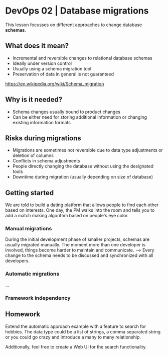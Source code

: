 # DevOps 02 | Database migrations

This lesson focusses on different approaches to change database **schemas**.

## What does it mean?

- Incremental and reversible changes to relational database schemas
- Ideally under version control
- Usually using a schema migration tool
- Preservation of data in general is not guaranteed

https://en.wikipedia.org/wiki/Schema_migration

## Why is it needed?

- Schema changes usually bound to product changes
- Can be either need for storing additional information or changing existing information formats

## Risks during migrations

- Migrations are sometimes not reversible due to data type adjustments or deletion of columns
- Conflicts in schema adjustments
- People directly changing the database without using the designated tools
- Downtime during migration (usually depending on size of database)

## Getting started

We are told to build a dating platform that allows people to find each other based on interests.
One day, the PM walks into the room and tells you to add a match making algorithm based on people's 
eye color.

### Manual migrations

During the initial development phase of smaller projects, schemas are usually migrated manually.
The moment more than one developer is involved, things become harder to maintain and communicate.
--> Every change to the schema needs to be discussed and synchronized with all developers.

### Automatic migrations

...

### Framework independency

## Homework

Extend the automatic approach example with a feature to search for hobbies. The data type could be a list of strings,
a comma separated string or you could go crazy and introduce a many to many relationship.

Additionally, feel free to create a Web UI for the search functionality.
